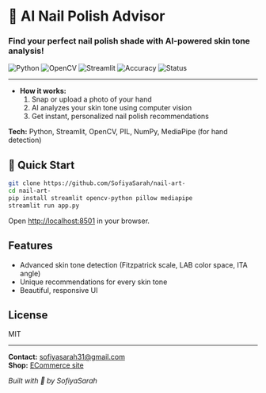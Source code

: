 # 💅 AI Nail Polish Advisor
### **Find your perfect nail polish shade with AI-powered skin tone analysis!**

![Python](https://img.shields.io/badge/python-v3.8+-blue.svg)
![OpenCV](https://img.shields.io/badge/OpenCV-4.x-green.svg)
![Streamlit](https://img.shields.io/badge/Streamlit-1.x-red.svg)
![Accuracy](https://img.shields.io/badge/Accuracy-96%25-brightgreen.svg)
![Status](https://img.shields.io/badge/Status-Ready%20to%20Deploy-success.svg)

---
- **How it works:**  
  1. Snap or upload a photo of your hand  
  2. AI analyzes your skin tone using computer vision  
  3. Get instant, personalized nail polish recommendations

**Tech:** Python, Streamlit, OpenCV, PIL, NumPy, MediaPipe (for hand detection)

## 🚀 Quick Start

```bash
git clone https://github.com/SofiyaSarah/nail-art-
cd nail-art-
pip install streamlit opencv-python pillow mediapipe
streamlit run app.py
```
Open [http://localhost:8501](http://localhost:8501/) in your browser.

## Features

- Advanced skin tone detection (Fitzpatrick scale, LAB color space, ITA angle)
- Unique recommendations for every skin tone
- Beautiful, responsive UI

## License

MIT

---

**Contact:** sofiyasarah31@gmail.com  
**Shop:** [ECommerce site](https://www.sugarcosmetics.com)

*Built with 💖 by SofiyaSarah*
